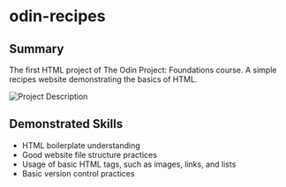 # odin-recipes
## Summary
The first HTML project of The Odin Project: Foundations course. A simple recipes website demonstrating the basics of HTML.

![**Project Description**](https://www.theodinproject.com/lessons/foundations-recipes)

## Demonstrated Skills
 - HTML boilerplate understanding
 - Good website file structure practices
 - Usage of basic HTML tags, such as images, links, and lists
 - Basic version control practices

